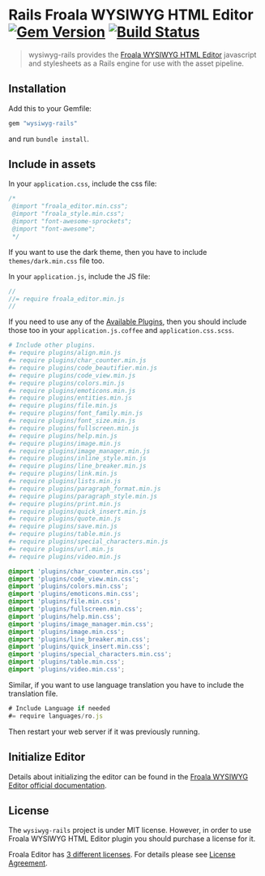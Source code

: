 # Rails Froala WYSIWYG HTML Editor [![Gem Version](https://badge.fury.io/rb/wysiwyg-rails.png)](http://badge.fury.io/rb/wysiwyg-rails) [![Build Status](https://secure.travis-ci.org/froala/wysiwyg-rails.png)](http://travis-ci.org/froala/wysiwyg-rails)

>wysiwyg-rails provides the [Froala WYSIWYG HTML Editor](https://froala.com/wysiwyg-editor) javascript and stylesheets as a Rails engine for use with the asset pipeline.

## Installation

Add this to your Gemfile:

```ruby
gem "wysiwyg-rails"
```

and run `bundle install`.

## Include in assets

In your `application.css`, include the css file:

```css
/*
 @import "froala_editor.min.css";
 @import "froala_style.min.css";
 @import "font-awesome-sprockets";
 @import "font-awesome";
 */
```

If you want to use the dark theme, then you have to include `themes/dark.min.css` file too.

In your `application.js`, include the JS file:

```javascript
//
//= require froala_editor.min.js
//
```

If you need to use any of the [Available Plugins](https://froala.com/wysiwyg-editor/docs/plugins), then you should include those too in your `application.js.coffee` and `application.css.scss`.

```coffeescript
# Include other plugins.
#= require plugins/align.min.js
#= require plugins/char_counter.min.js
#= require plugins/code_beautifier.min.js
#= require plugins/code_view.min.js
#= require plugins/colors.min.js
#= require plugins/emoticons.min.js
#= require plugins/entities.min.js
#= require plugins/file.min.js
#= require plugins/font_family.min.js
#= require plugins/font_size.min.js
#= require plugins/fullscreen.min.js
#= require plugins/help.min.js
#= require plugins/image.min.js
#= require plugins/image_manager.min.js
#= require plugins/inline_style.min.js
#= require plugins/line_breaker.min.js
#= require plugins/link.min.js
#= require plugins/lists.min.js
#= require plugins/paragraph_format.min.js
#= require plugins/paragraph_style.min.js
#= require plugins/print.min.js
#= require plugins/quick_insert.min.js
#= require plugins/quote.min.js
#= require plugins/save.min.js
#= require plugins/table.min.js
#= require plugins/special_characters.min.js
#= require plugins/url.min.js
#= require plugins/video.min.js
```

```css
@import 'plugins/char_counter.min.css';
@import 'plugins/code_view.min.css';
@import 'plugins/colors.min.css';
@import 'plugins/emoticons.min.css';
@import 'plugins/file.min.css';
@import 'plugins/fullscreen.min.css';
@import 'plugins/help.min.css';
@import 'plugins/image_manager.min.css';
@import 'plugins/image.min.css';
@import 'plugins/line_breaker.min.css';
@import 'plugins/quick_insert.min.css';
@import 'plugins/special_characters.min.css';
@import 'plugins/table.min.css';
@import 'plugins/video.min.css';
```

Similar, if you want to use language translation you have to include the translation file.

```javascript
# Include Language if needed
#= require languages/ro.js
```

Then restart your web server if it was previously running.

## Initialize Editor

Details about initializing the editor can be found in the [Froala WYSIWYG Editor official documentation](https://www.froala.com/wysiwyg-editor/docs).

## License

The `wysiwyg-rails` project is under MIT license. However, in order to use Froala WYSIWYG HTML Editor plugin you should purchase a license for it.

Froala Editor has [3 different licenses](https://froala.com/wysiwyg-editor/pricing).
For details please see [License Agreement](https://froala.com/wysiwyg-editor/terms).
